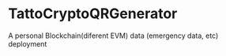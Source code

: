 # TattoCryptoQRGenerator
A personal Blockchain(diferent EVM) data (emergency data, etc) deployment 
